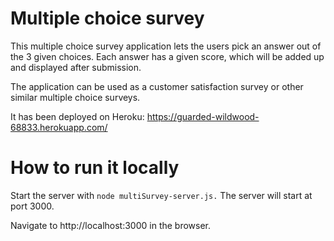 # Multiple choice survey
This multiple choice survey application lets the users pick an answer out of the 3 given choices. Each answer has a given score,
which will be added up and displayed after submission.

The application can be used as a customer satisfaction survey or other similar multiple choice surveys. 

It has been deployed on Heroku: https://guarded-wildwood-68833.herokuapp.com/

# How to run it locally
Start the server with `node multiSurvey-server.js.` The server will start at port 3000. 

Navigate to http://localhost:3000 in the browser.
